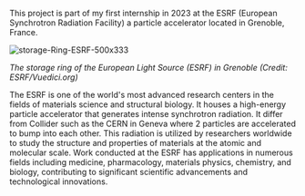 This project is part of my first internship in 2023 at the ESRF (European Synchrotron Radiation Facility) a particle accelerator located in Grenoble, France.

![storage-Ring-ESRF-500x333](https://github.com/Sathet/3D_Design/assets/147035374/eefe2bc8-713b-46fc-a813-b4953842ae00)

*The storage ring of the European Light Source (ESRF) in Grenoble (Credit: ESRF/Vuedici.org)*

The ESRF is one of the world's most advanced research centers in the fields of materials science and structural biology. It houses a high-energy particle accelerator that generates intense synchrotron radiation. It differ from Collider such as the CERN in Geneva where 2 particles are accelerated to bump into each other. This radiation is utilized by researchers worldwide to study the structure and properties of materials at the atomic and molecular scale. Work conducted at the ESRF has applications in numerous fields including medicine, pharmacology, materials physics, chemistry, and biology, contributing to significant scientific advancements and technological innovations.

